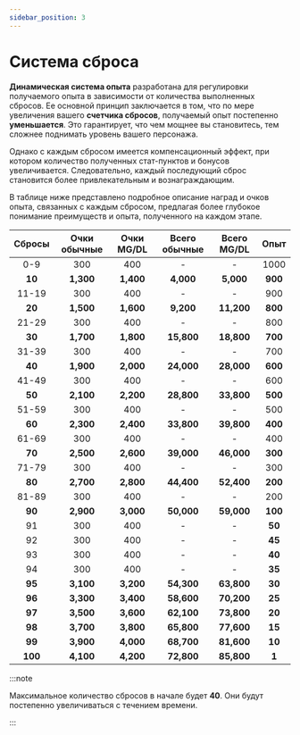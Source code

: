 ```yaml
---
sidebar_position: 3
---
```


# Система сброса

**Динамическая система опыта** разработана для регулировки получаемого опыта в зависимости от количества выполненных сбросов. Ее основной принцип заключается в том, что по мере увеличения вашего **счетчика сбросов**, получаемый опыт постепенно **уменьшается**. Это гарантирует, что чем мощнее вы становитесь, тем сложнее поднимать уровень вашего персонажа.

Однако с каждым сбросом имеется компенсационный эффект, при котором количество полученных стат-пунктов и бонусов увеличивается. Следовательно, каждый последующий сброс становится более привлекательным и вознаграждающим.

В таблице ниже представлено подробное описание наград и очков опыта, связанных с каждым сбросом, предлагая более глубокое понимание преимуществ и опыта, полученного на каждом этапе.

| Сбросы  | Очки обычные | Очки MG/DL | Всего обычные | Всего MG/DL |  Опыт   |
| :-----: | :----------: | :--------: | :-----------: | :---------: | :-----: |
|   0-9   |     300      |    400     |       -       |      -      |  1000   |
| **10**  |  **1,300**   | **1,400**  |   **4,000**   |  **5,000**  | **900** |
|  11-19  |     300      |    400     |       -       |      -      |   900   |
| **20**  |  **1,500**   | **1,600**  |   **9,200**   | **11,200**  | **800** |
|  21-29  |     300      |    400     |       -       |      -      |   800   |
| **30**  |  **1,700**   | **1,800**  |  **15,800**   | **18,800**  | **700** |
|  31-39  |     300      |    400     |       -       |      -      |   700   |
| **40**  |  **1,900**   | **2,000**  |  **24,000**   | **28,000**  | **600** |
|  41-49  |     300      |    400     |       -       |      -      |   600   |
| **50**  |  **2,100**   | **2,200**  |  **28,800**   | **33,800**  | **500** |
|  51-59  |     300      |    400     |       -       |      -      |   500   |
| **60**  |  **2,300**   | **2,400**  |  **33,800**   | **39,800**  | **400** |
|  61-69  |     300      |    400     |       -       |      -      |   400   |
| **70**  |  **2,500**   | **2,600**  |  **39,000**   | **46,000**  | **300** |
|  71-79  |     300      |    400     |       -       |      -      |   300   |
| **80**  |  **2,700**   | **2,800**  |  **44,400**   | **52,400**  | **200** |
|  81-89  |     300      |    400     |       -       |      -      |   200   |
| **90**  |  **2,900**   | **3,000**  |  **50,000**   | **59,000**  | **100** |
|   91    |     300      |    400     |       -       |      -      | **50**  |
|   92    |     300      |    400     |       -       |      -      | **45**  |
|   93    |     300      |    400     |       -       |      -      | **40**  |
|   94    |     300      |    400     |       -       |      -      | **35**  |
| **95**  |  **3,100**   | **3,200**  |  **54,300**   | **63,800**  | **30**  |
| **96**  |  **3,300**   | **3,400**  |  **58,600**   | **70,200**  | **25**  |
| **97**  |  **3,500**   | **3,600**  |  **62,100**   | **73,800**  | **20**  |
| **98**  |  **3,700**   | **3,800**  |  **65,800**   | **77,600**  | **15**  |
| **99**  |  **3,900**   | **4,000**  |  **68,700**   | **81,600**  | **10**  |
| **100** |  **4,100**   | **4,200**  |  **72,800**   | **85,800**  |  **1**  |

:::note

Максимальное количество сбросов в начале будет **40**. Они будут постепенно увеличиваться с течением времени.

:::
